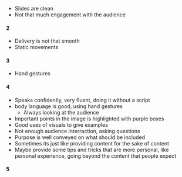 - Slides are clean
- Not that much engagement with the audience


#### 2
- Delivery is not that smooth
- Static movements

#### 3
- Hand gestures

#### 4
- Speaks confidently, very fluent, doing it without a script
- body language is good, using hand gestures
	- Always looking at the audience
- Important points in the image is highlighted with purple boxes
- Good uses of visuals to give examples
- Not enough audience interraction, asking questions
- Purpose is well conveyed on what should be included
- Sometimes its just like providing content for the sake of content
- Maybe provide some tips and tricks that are more personal, like personal experience, going beyond the content that people expect


#### 5

